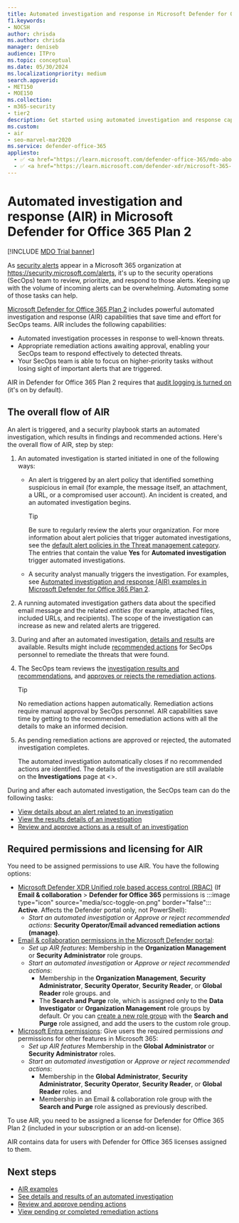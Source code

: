 ```yaml
---
title: Automated investigation and response in Microsoft Defender for Office 365
f1.keywords:
- NOCSH
author: chrisda
ms.author: chrisda
manager: deniseb
audience: ITPro
ms.topic: conceptual
ms.date: 05/30/2024
ms.localizationpriority: medium
search.appverid:
- MET150
- MOE150
ms.collection:
- m365-security
- tier2
description: Get started using automated investigation and response capabilities in Microsoft Defender for Office 365.
ms.custom:
- air
- seo-marvel-mar2020
ms.service: defender-office-365
appliesto:
  - ✅ <a href="https://learn.microsoft.com/defender-office-365/mdo-about#defender-for-office-365-plan-1-vs-plan-2-cheat-sheet" target="_blank">Microsoft Defender for Office 365 Plan 2</a>
  - ✅ <a href="https://learn.microsoft.com/defender-xdr/microsoft-365-defender" target="_blank">Microsoft Defender XDR</a>
---
```


# Automated investigation and response (AIR) in Microsoft Defender for Office 365 Plan 2

[!INCLUDE [MDO Trial banner](../includes/mdo-trial-banner.md)]

As [security alerts](/defender-xdr/investigate-alerts) appear in a Microsoft 365 organization at <https://security.microsoft.com/alerts>, it's up to the security operations (SecOps) team to review, prioritize, and respond to those alerts. Keeping up with the volume of incoming alerts can be overwhelming. Automating some of those tasks can help.

[Microsoft Defender for Office 365 Plan 2](mdo-about.md#defender-for-office-365-plan-2-capabilities) includes powerful automated investigation and response (AIR) capabilities that save time and effort for SecOps teams. AIR includes the following capabilities:

- Automated investigation processes in response to well-known threats.
- Appropriate remediation actions awaiting approval, enabling your SecOps team to respond effectively to detected threats.
- Your SecOps team is able to focus on higher-priority tasks without losing sight of important alerts that are triggered.

AIR in Defender for Office 365 Plan 2 requires that [audit logging is turned on](/purview/audit-log-enable-disable) (it's on by default).

## The overall flow of AIR

An alert is triggered, and a security playbook starts an automated investigation, which results in findings and recommended actions. Here's the overall flow of AIR, step by step:

1. An automated investigation is started initiated in one of the following ways:
   - An alert is triggered by an alert policy that identified something suspicious in email (for example, the message itself, an attachment, a URL, or a compromised user account). An incident is created, and an automated investigation begins.

     > [!TIP]
     > Be sure to regularly review the alerts your organization. For more information about alert policies that trigger automated investigations, see the [default alert policies in the Threat management category](/purview/alert-policies#default-alert-policies). The entries that contain the value **Yes** for **Automated investigation** trigger automated investigations.

   - A security analyst manually triggers the investigation. For examples, see [Automated investigation and response (AIR) examples in Microsoft Defender for Office 365 Plan 2](air-examples.md).

2. A running automated investigation gathers data about the specified email message and the related _entities_ (for example, attached files, included URLs, and recipients). The scope of the investigation can increase as new and related alerts are triggered.

3. During and after an automated investigation, [details and results](air-view-investigation-results.md) are available. Results might include [recommended actions](air-remediation-actions.md) for SecOps personnel to remediate the threats that were found.

4. The SecOps team reviews the [investigation results and recommendations](air-view-investigation-results.md), and [approves or rejects the remediation actions](air-review-approve-pending-completed-actions.md).

   > [!TIP]
   > No remediation actions happen automatically. Remediation actions require manual approval by SecOps personnel. AIR capabilities save time by getting to the recommended remediation actions with all the details to make an informed decision.

5. As pending remediation actions are approved or rejected, the automated investigation completes.

   The automated investigation automatically closes if no recommended actions are identified. The details of the investigation are still available on the **Investigations** page at <>.

During and after each automated investigation, the SecOps team can do the following tasks:

- [View details about an alert related to an investigation](air-view-investigation-results.md#view-details-about-an-alert-related-to-an-investigation)
- [View the results details of an investigation](air-view-investigation-results.md#view-investigation-details)
- [Review and approve actions as a result of an investigation](air-review-approve-pending-completed-actions.md)

## Required permissions and licensing for AIR

You need to be assigned permissions to use AIR. You have the following options:

- [Microsoft Defender XDR Unified role based access control (RBAC)](/defender-xdr/manage-rbac) (If **Email & collaboration** \> **Defender for Office 365** permissions is :::image type="icon" source="media/scc-toggle-on.png" border="false"::: **Active**. Affects the Defender portal only, not PowerShell):
  - _Start an automated investigation_ or _Approve or reject recommended actions_: **Security Operator/Email advanced remediation actions (manage)**.
- [Email & collaboration permissions in the Microsoft Defender portal](mdo-portal-permissions.md):
  - _Set up AIR features_: Membership in the **Organization Management** or **Security Administrator** role groups.
  - _Start an automated investigation_ or _Approve or reject recommended actions_:
    - Membership in the **Organization Management**, **Security Administrator**, **Security Operator**, **Security Reader**, or **Global Reader** role groups.
      and
    - The **Search and Purge** role, which is assigned only to the **Data Investigator** or **Organization Management** role groups by default. Or you can [create a new role group](mdo-portal-permissions.md#create-email--collaboration-role-groups-in-the-microsoft-defender-portal) with the **Search and Purge** role assigned, and add the users to the custom role group.
- [Microsoft Entra permissions](/entra/identity/role-based-access-control/manage-roles-portal): Give users the required permissions _and_ permissions for other features in Microsoft 365:
  - _Set up AIR features_ Membership in the **Global Administrator** or **Security Administrator** roles.
  - _Start an automated investigation_ or _Approve or reject recommended actions_:
    - Membership in the **Global Administrator**, **Security Administrator**, **Security Operator**, **Security Reader**, or **Global Reader** roles.
      and
    - Membership in an Email & collaboration role group with the **Search and Purge** role assigned as previously described.

To use AIR, you need to be assigned a license for Defender for Office 365 Plan 2 (included in your subscription or an add-on license).

AIR contains data for users with Defender for Office 365 licenses assigned to them.

## Next steps

- [AIR examples](air-examples.md)
- [See details and results of an automated investigation](air-view-investigation-results.md#view-investigation-details)
- [Review and approve pending actions](air-remediation-actions.md)
- [View pending or completed remediation actions](air-review-approve-pending-completed-actions.md)
